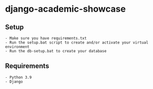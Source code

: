 # django-academic-showcase

## Setup
    - Make sure you have requirements.txt
    - Run the setup.bat script to create and/or activate your virtual environment
    - Run the db-setup.bat to create your database

## Requirements
    - Python 3.9
    - Django
